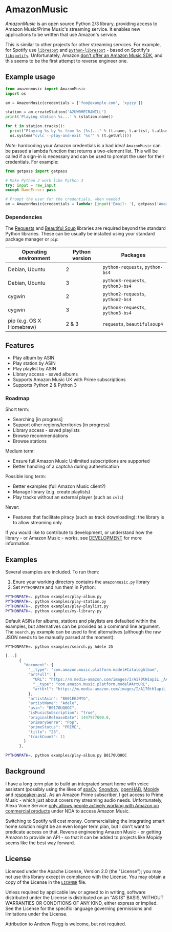 
AmazonMusic
===========

_AmazonMusic_ is an open source Python 2/3 library, providing access to Amazon Music/Prime Music's streaming service. It enables new applications to be written that use Amazon's service.

This is similar to other projects for other streaming services. For example, for Spotify use [`librespot`](https://github.com/plietar/librespot) and [`python-librespot`](https://github.com/plietar/python-librespot/) - based on Spotify's [`libspotify`](https://developer.spotify.com/technologies/libspotify/). Unfortunately, Amazon [don't offer an Amazon Music SDK](https://forums.developer.amazon.com/questions/58421/amazon-music-api.html), and this seems to be the first attempt to reverse engineer one.

Example usage
-------------

```python
from amazonmusic import AmazonMusic
import os

am = AmazonMusic(credentials = ['foo@example.com', 'xyzzy'])

station = am.createStation('A2UW0MECRAWILL')
print('Playing station %s...' % (station.name))

for t in station.tracks():
  print("Playing %s by %s from %s [%s]..." % (t.name, t.artist, t.album, t.albumArtist))
  os.system("cvlc --play-and-exit '%s'" % (t.getUrl()))
```

_Note:_ hardcoding your Amazon credentials is a bad idea! `AmazonMusic` can be passed a lambda function that returns a two-element list. This will be called if a sign-in is necessary and can be used to prompt the user for their credentials. For example:

```python
from getpass import getpass

# Make Python 2 work like Python 3
try: input = raw_input
except NameError: pass

# Prompt the user for the credentials, when needed
am = AmazonMusic(credentials = lambda: [input('Email: '), getpass('Amazon password: ')])
```

### Dependencies

The [Requests](http://docs.python-requests.org/en/master/) and [Beautiful Soup](https://www.crummy.com/software/BeautifulSoup/) libraries are required beyond the standard Python libraries. These can be usually be installed using your standard package manager or `pip`:

Operating environment    | Python version | Packages
-------------------------|----------------|----------------
Debian, Ubuntu           | 2              | `python-requests`, `python-bs4`
Debian, Ubuntu           | 3              | `python3-requests`, `python3-bs4`
cygwin                   | 2              | `python2-requests`, `python2-bs4`
cygwin                   | 3              | `python3-requests`, `python3-bs4`
pip (e.g. OS X Homebrew) | 2 & 3          | `requests`, `beautifulsoup4`

Features
--------

* Play album by ASIN
* Play station by ASIN
* Play playlist by ASIN
* Library access - saved albums
* Supports Amazon Music UK with Prime subscriptions
* Supports Python 2 & Python 3

### Roadmap
Short term:

* Searching [in progress]
* Support other regions/territories [in progress]
* Library access - saved playlists
* Browse recommendations
* Browse stations

Medium term:

* Ensure full Amazon Music Unlimited subscriptions are supported
* Better handling of a captcha during authentication

Possible long term:

* Better examples (full Amazon Music client?)
* Manage library (e.g. create playlists)
* Play tracks without an external player (such as `cvlc`)

Never:

* Features that facilitate piracy (such as track downloading): the library is to allow streaming only

If you would like to contribute to development, or understand how the library - or Amazon Music - works, see [DEVELOPMENT](DEVELOPMENT.md) for more information.

Examples
--------

Several examples are included. To run them:

1. Enure your working directory contains the `amazonmusic.py` library
2. Set `PYTHONPATH` and run them in Python:

```sh
PYTHONPATH=. python examples/play-album.py
PYTHONPATH=. python examples/play-station.py
PYTHONPATH=. python examples/play-playlist.py
PYTHONPATH=. python examples/my-library.py
```

Default ASINs for albums, stations and playlists are defaulted within the examples, but alternatives can be provided as a command line argument. The `search.py` example can be used to find alternatives (although the raw JSON needs to be manually parsed at the moment):

```
PYTHONPATH=. python examples/search.py Adele 25
```

```javascript
[...]
      {
        "document": {
          "__type": "com.amazon.music.platform.model#CatalogAlbum",
          "artFull": {
            "URL": "https://m.media-amazon.com/images/I/A170tH1apiL._AA500.jpg",
            "__type": "com.amazon.music.platform.model#ArtURL",
            "artUrl": "https://m.media-amazon.com/images/I/A170tH1apiL._AA500.jpg"
          },
          "artistAsin": "B001EEJMYG",
          "artistName": "Adele",
          "asin": "B0170UQ0OC",
          "isMusicSubscription": "true",
          "originalReleaseDate": 1447977600.0,
          "primaryGenre": "Pop",
          "primeStatus": "PRIME",
          "title": "25",
          "trackCount": 11
        }
      },
```

```sh
PYTHONPATH=. python examples/play-album.py B0170UQ0OC
```

Background
----------

I have a long term plan to build an integrated smart home with voice assistant (possibly using the likes of [spaCy](https://spacy.io/), [Snowboy](https://snowboy.kitt.ai/), [openHAB](https://www.openhab.org/), [Mopidy](https://www.mopidy.com/) and [respeaker-avs](https://github.com/respeaker/avs)). As an Amazon Prime subscriber, I get access to Prime Music - which just about covers my streaming audio needs. Unfortunately, Alexa Voice Service [only allows people actively working with Amazon on commercial products](https://github.com/alexa-pi/AlexaPi/wiki/Q&A-(FAQ)#does-alexapi-support-amazon-music) under NDA to access Amazon Music.

Switching to Spotify will cost money. Commercialising the integrating smart home solution might be an even longer term plan, but I don't want to predicate access on that. Reverse engineering Amazon Music - or getting Amazon to provide an API - so that it can be added to projects like Mopidy seems like the best way forward.

License
-------
Licensed under the Apache License, Version 2.0 (the "License");
you may not use this library except in compliance with the License.
You may obtain a copy of the License in the [`LICENSE`](LICENSE)
file.

Unless required by applicable law or agreed to in writing, software
distributed under the License is distributed on an "AS IS" BASIS,
WITHOUT WARRANTIES OR CONDITIONS OF ANY KIND, either express or implied.
See the License for the specific language governing permissions and
limitations under the License.

Attribution to Andrew Flegg is welcome, but not required.
